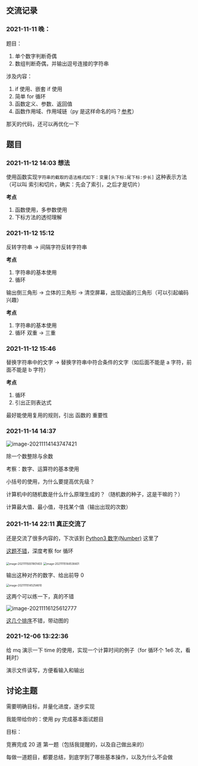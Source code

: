 ## 交流记录

### 2021-11-11 晚：

题目：

1. 单个数字判断奇偶
2. 数组判断奇偶，并输出逗号连接的字符串

涉及内容：

1. if 使用、嵌套 if 使用
2. 简单 for 循环
3. 函数定义、参数、返回值
4. 函数作用域、作用域链（py 是这样命名的吗？[参考](https://www.runoob.com/python3/python3-namespace-scope.html)）

那天的代码，还可以再优化一下

## 题目

### 2021-11-12 14:03 想法

使用函数实现`字符串的截取的语法格式如下：变量[头下标:尾下标:步长]` 这种表示方法（可以叫 索引和切片，确实：先会了索引，之后才是切片）

**考点**

1. 函数使用，多参数使用
2. 下标方法的透彻理解

### 2021-11-12 15:12

反转字符串 -> 间隔字符反转字符串

**考点**

1. 字符串的基本使用
2. 循环

输出倒三角形 -> 立体的三角形 -> 清空屏幕，出现动画的三角形（可以引起编码兴趣）

**考点**

1. 字符串的基本使用
2. 循环 双重 -> 三重

### 2021-11-12 15:46

替换字符串中的文字 -> 替换字符串中符合条件的文字（如后面不能是 a 字符，前面不能是 b 字符）

**考点**

1. 循环
2. 引出正则表达式

最好能使用复用的规则，引出 函数的 重要性

### 2021-11-14 14:37

![image-20211114143747421](https://gitee.com/wen98y/upic/raw/master/uPic/2021-12/28_17:39_9tUjXS.png)

除一个数整除与余数

考察：数字、运算符的基本使用

小括号的使用，为什么要提高优先级？

计算机中的随机数是什么什么原理生成的？（随机数的种子，这是干嘛的？）

计算最大值、最小值，寻找某个值（输出出现的次数）

### 2021-11-14 22:11 真正交流了

还是交流了很多内容的，下次该到 [Python3 数字(Number)](https://www.runoob.com/python3/python3-number.html) 这里了

[这题不错](https://www.runoob.com/python3/python3-data-structure.html)，深度考察 for 循环

<img src="https://gitee.com/wen98y/upic/raw/master/uPic/2021-12/28_17:39_XbPhTA.png" alt="image-20211115001901403" style="zoom:50%;" />

<img src="https://gitee.com/wen98y/upic/raw/master/uPic/2021-12/28_17:39_cv8oN9.png" alt="image-20211115144538401" style="zoom:50%;" />

输出这种对齐的数字、给出前导 0

<img src="https://gitee.com/wen98y/upic/raw/master/uPic/2021-12/28_17:39_gzwZDz.png" alt="image-20211115145254610" style="zoom:50%;" />

这两个可以练一下，真的不错

![image-20211116125612777](https://gitee.com/wen98y/upic/raw/master/uPic/2021-12/28_17:39_6pLNjw.png)

[这几个排序](https://www.runoob.com/python3/python3-examples.html)不错，带动图的

### 2021-12-06 13:22:36

给 mq 演示一下 time 的使用，实现一个计算时间的例子（for 循环个 1e6 次，看耗时）

演示文件读写，方便看输入和输出

## 讨论主题

需要明确目标，并量化进度，逐步实现

我能带给你的：使用 py 完成基本面试题目

目标：

竞赛完成 20 道 第一题（包括我提醒的，以及自己做出来的）

每做一道题目，都要总结，到底学到了哪些基本操作，以及为什么不会做
